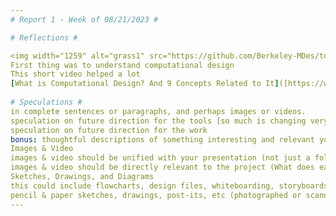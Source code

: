 ```yaml
---
# Report 1 - Week of 08/21/2023 #

# Reflections #

<img width="1259" alt="grass1" src="https://github.com/Berkeley-MDes/tdf-fa23-roshan-mohan/assets/142958314/540de9ae-c3a5-414e-a024-3741e8eb55ff">
First thing was to understand computational design 
This short video helped a lot 
[What is Computational Design? And 9 Concepts Related to It]([https://www.example.com](https://www.youtube.com/watch?v=sCptKvK-9Hg&list=PLnUpabNzAM_6xD42LHlE_0oTdrk3vr9hb&index=2))
 
# Speculations #
in complete sentences or paragraphs, and perhaps images or videos.
speculation on future direction for the tools [so much is changing very quickly right now, where do you think this is going? Why do you think this?]
speculation on future direction for the work
bonus: thoughtful descriptions of something interesting and relevant you heard about in the news or industry publications. include text, an image, a link, and a reference that you can follow up on later and share with your peers.
Images & Video
images & video should be unified with your presentation (not just a folder of images)
images & video should be directly relevant to the project (What does each shot show us?)
Sketches, Drawings, and Diagrams
this could include flowcharts, design files, whiteboarding, storyboards, etc
pencil & paper sketches, drawings, post-its, etc (photographed or scanned and uploaded)
---
```

